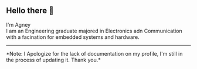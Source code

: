 ## Hello there 👋
I'm Agney<br>
I am an Engineering graduate majored in Electronics adn Communication with a facination for embedded systems and hardware.
<hr>
*Note: I Apologize for the lack of documentation on my profile, I'm still in the process of updating it. Thank you.*
